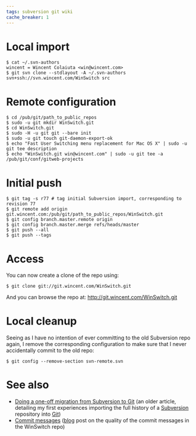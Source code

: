 ```yaml
---
tags: subversion git wiki
cache_breaker: 1
---
```


# Local import

    $ cat ~/.svn-authors
    wincent = Wincent Colaiuta <win@wincent.com>
    $ git svn clone --stdlayout -A ~/.svn-authors svn+ssh://svn.wincent.com/WinSwitch src

# Remote configuration

    $ cd /pub/git/path_to_public_repos
    $ sudo -u git mkdir WinSwitch.git
    $ cd WinSwitch.git
    $ sudo -H -u git git --bare init
    $ sudo -u git touch git-daemon-export-ok
    $ echo "Fast User Switching menu replacement for Mac OS X" | sudo -u git tee description
    $ echo "WinSwitch.git win@wincent.com" | sudo -u git tee -a /pub/git/conf/gitweb-projects

# Initial push

    $ git tag -s r77 # tag initial Subversion import, corresponding to revision 77
    $ git remote add origin git.wincent.com:/pub/git/path_to_public_repos/WinSwitch.git
    $ git config branch.master.remote origin
    $ git config branch.master.merge refs/heads/master
    $ git push --all
    $ git push --tags

# Access

You can now create a clone of the repo using:

    $ git clone git://git.wincent.com/WinSwitch.git

And you can browse the repo at: <http://git.wincent.com/WinSwitch.git>

# Local cleanup

Seeing as I have no intention of ever committing to the old Subversion repo again, I remove the corresponding configuration to make sure that I never accidentally commit to the old repo:

    $ git config --remove-section svn-remote.svn

# See also

-   [Doing a one-off migration from Subversion to Git](/wiki/Doing_a_one-off_migration_from_Subversion_to_Git) (an older article, detailing my first experiences importing the full history of a [Subversion](/wiki/Subversion) repository into [Git](/wiki/Git))
-   [Commit messages](/blog/commit-messages) ([blog](/wiki/blog) post on the quality of the commit messages in the WinSwitch repo)
